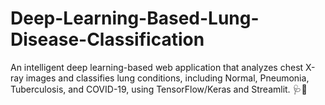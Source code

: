 # Deep-Learning-Based-Lung-Disease-Classification
An intelligent deep learning-based web application that analyzes chest X-ray images and classifies lung conditions, including Normal, Pneumonia, Tuberculosis, and COVID-19, using TensorFlow/Keras and Streamlit. 🩺🚀
